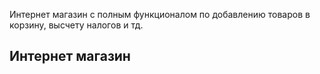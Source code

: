 Интернет магазин с полным функционалом по добавлению товаров в корзину, высчету налогов и тд.

## Интернет магазин

